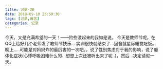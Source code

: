 ```yaml
---
title: 记录-20
date: 2018-09-10 23:59:30
tags: [记录,痛苦]
categories: 记录
---
```

今天，又是充满希望的一天！——险些没起来的我如是说。
今天是教师节呢，在QQ上给好几个老师发了教师节快乐...
实训很快就结束了…回舍就星际睡觉吃饭。
晚上.....可能是对妈妈炸的最厉害的一次吧。。说了性别焦虑对于我的影响，说了躯体化症状(心悸呼吸困难什么的...想想上次还被听出来了呢..)，然后...决定请假一天。

